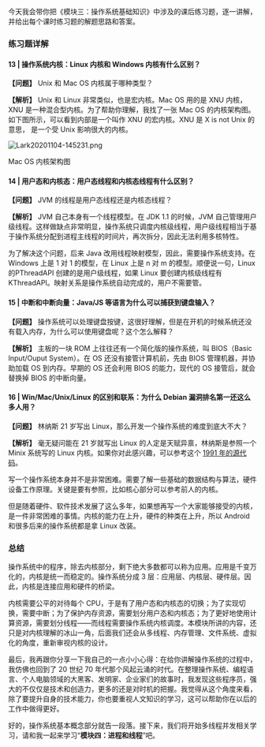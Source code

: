 今天我会带你把《模块三：操作系统基础知识》中涉及的课后练习题，逐一讲解，并给出每个课时练习题的解题思路和答案。

### 练习题详解

#### 13 | 操作系统内核：Linux 内核和 Windows 内核有什么区别？

**【问题】** Unix 和 Mac OS 内核属于哪种类型？

**【解析】** Unix 和 Linux 非常类似，也是宏内核。Mac OS 用的是 XNU 内核， XNU 是一种混合型内核。为了帮助你理解，我找了一张 Mac OS 的内核架构图。 如下图所示，可以看到内部是一个叫作 XNU 的宏内核。XNU 是 X is not Unix 的意思， 是一个受 Unix 影响很大的内核。

![Lark20201104-145231.png](https://s0.lgstatic.com/i/image/M00/67/C1/Ciqc1F-iT8KAGRnKAAJ29-TOIo8834.png)

Mac OS 内核架构图

#### 14 | 用户态和内核态：用户态线程和内核态线程有什么区别？

**【问题】** JVM 的线程是用户态线程还是内核态线程？

**【解析】** JVM 自己本身有一个线程模型。在 JDK 1.1 的时候，JVM 自己管理用户级线程。这样做缺点非常明显，操作系统只调度内核级线程，用户级线程相当于基于操作系统分配到进程主线程的时间片，再次拆分，因此无法利用多核特性。

为了解决这个问题，后来 Java 改用线程映射模型，因此，需要操作系统支持。在 Windows 上是 1 对 1 的模型，在 Linux 上是 n 对 m 的模型。顺便说一句，Linux 的PThreadAPI 创建的是用户级线程，如果 Linux 要创建内核级线程有KThreadAPI。映射关系是操作系统自动完成的，用户不需要管。

#### 15 | 中断和中断向量：Java/JS 等语言为什么可以捕获到键盘输入？

**【问题】** 操作系统可以处理键盘按键，这很好理解，但是在开机的时候系统还没有载入内存，为什么可以使用键盘呢？这个怎么解释？

**【解析】** 主板的一块 ROM 上往往还有一个简化版的操作系统，叫 BIOS（Basic Input/Ouput System）。在 OS 还没有接管计算机前，先由 BIOS 管理机器，并协助加载 OS 到内存。早期的 OS 还会利用 BIOS 的能力，现代的 OS 接管后，就会替换掉 BIOS 的中断向量。

#### 16 | Win/Mac/Unix/Linux 的区别和联系：为什么 Debian 漏洞排名第一还这么多人用？

**【问题】** 林纳斯 21 岁写出 Linux，那么开发一个操作系统的难度到底大不大？

**【解析】** 毫无疑问能在 21 岁就写出 Linux 的人定是天赋异禀，林纳斯是参照一个 Minix 系统写的 Linux 内核。如果你对此感兴趣，可以参考这个 [1991 年的源代码](https://github.com/zavg/linux-0.01)。

写一个操作系统本身并不是非常困难。需要了解一些基础的数据结构与算法，硬件设备工作原理。关键是要有参照，比如核心部分可以参考前人的内核。

但是随着硬件、软件技术发展了这么多年，如果想再写一个大家能够接受的内核，是一件非常困难的事情。内核的能力在上升，硬件的种类在上升，所以 Android 和很多后来的操作系统都是拿 Linux 改装。

### 总结

操作系统中的程序，除去内核部分，剩下绝大多数都可以称为应用。应用是千变万化的，内核是统一而稳定的。操作系统分成 3 层：应用层、内核层、硬件层。因此，内核是连接应用和硬件的桥梁。

内核需要公平的对待每个 CPU，于是有了用户态和内核态的切换；为了实现切换，需要中断；为了保护内存资源，需要划分用户态和内核态；为了更好地使用计算资源，需要划分线程——而线程需要操作系统内核调度。本模块所讲的内容，还只是对内核理解的冰山一角，后面我们还会从多线程、内存管理、文件系统、虚拟化的角度，重新审视内核的设计。

最后，我再跟你分享一下我自己的一点小小心得：在给你讲解操作系统的过程中，我仿佛也回到了 20 世纪 70 年代那个风起云涌的时代。在整理操作系统、编程语言、个人电脑领域的大黑客、发明家、企业家们的故事时，我发现这些程序员，强大的不仅仅是技术和创造力，更多的还是对时机的把握。我觉得从这个角度来看，除了要提升自身的技术能力，你也要重视人文知识的学习，这可以帮助你在以后的工作中做得更好。

好的，操作系统基本概念部分就告一段落。接下来，我们将开始多线程并发相关学习，请和我一起来学习“**模块四：进程和线程**”吧。